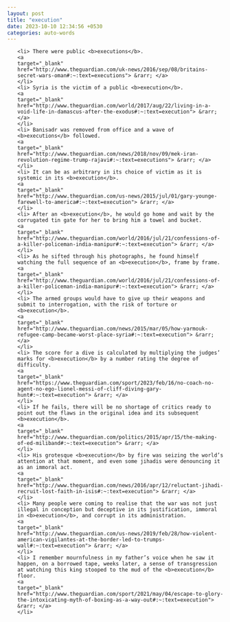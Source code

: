 ```yaml
---
layout: post
title: "execution"
date: 2023-10-10 12:34:56 +0530
categories: auto-words
---
```

<ol>

    <li> There were public <b>executions</b>.
    <a 
    target="_blank" 
    href="http://www.theguardian.com/uk-news/2016/sep/08/britains-secret-wars-oman#:~:text=executions"> &rarr; </a>
    </li>
    <li> Syria is the victim of a public <b>execution</b>.
    <a 
    target="_blank" 
    href="http://www.theguardian.com/world/2017/aug/22/living-in-a-void-life-in-damascus-after-the-exodus#:~:text=execution"> &rarr; </a>
    </li>
    <li> Banisadr was removed from office and a wave of <b>executions</b> followed.
    <a 
    target="_blank" 
    href="http://www.theguardian.com/news/2018/nov/09/mek-iran-revolution-regime-trump-rajavi#:~:text=executions"> &rarr; </a>
    </li>
    <li> It can be as arbitrary in its choice of victim as it is systemic in its <b>execution</b>.
    <a 
    target="_blank" 
    href="http://www.theguardian.com/us-news/2015/jul/01/gary-younge-farewell-to-america#:~:text=execution"> &rarr; </a>
    </li>
    <li> After an <b>execution</b>, he would go home and wait by the corrugated tin gate for her to bring him a towel and bucket.
    <a 
    target="_blank" 
    href="http://www.theguardian.com/world/2016/jul/21/confessions-of-a-killer-policeman-india-manipur#:~:text=execution"> &rarr; </a>
    </li>
    <li> As he sifted through his photographs, he found himself watching the full sequence of an <b>execution</b>, frame by frame.
    <a 
    target="_blank" 
    href="http://www.theguardian.com/world/2016/jul/21/confessions-of-a-killer-policeman-india-manipur#:~:text=execution"> &rarr; </a>
    </li>
    <li> The armed groups would have to give up their weapons and submit to interrogation, with the risk of torture or <b>execution</b>.
    <a 
    target="_blank" 
    href="http://www.theguardian.com/news/2015/mar/05/how-yarmouk-refugee-camp-became-worst-place-syria#:~:text=execution"> &rarr; </a>
    </li>
    <li> The score for a dive is calculated by multiplying the judges’ marks for <b>execution</b> by a number rating the degree of difficulty.
    <a 
    target="_blank" 
    href="https://www.theguardian.com/sport/2023/feb/16/no-coach-no-agent-no-ego-lionel-messi-of-cliff-diving-gary-hunt#:~:text=execution"> &rarr; </a>
    </li>
    <li> If he fails, there will be no shortage of critics ready to point out the flaws in the original idea and its subsequent <b>execution</b>.
    <a 
    target="_blank" 
    href="http://www.theguardian.com/politics/2015/apr/15/the-making-of-ed-miliband#:~:text=execution"> &rarr; </a>
    </li>
    <li> His grotesque <b>execution</b> by fire was seizing the world’s attention at that moment, and even some jihadis were denouncing it as an immoral act.
    <a 
    target="_blank" 
    href="http://www.theguardian.com/news/2016/apr/12/reluctant-jihadi-recruit-lost-faith-in-isis#:~:text=execution"> &rarr; </a>
    </li>
    <li> Many people were coming to realise that the war was not just illegal in conception but deceptive in its justification, immoral in <b>execution</b>, and corrupt in its administration.
    <a 
    target="_blank" 
    href="http://www.theguardian.com/us-news/2019/feb/28/how-violent-american-vigilantes-at-the-border-led-to-trumps-wall#:~:text=execution"> &rarr; </a>
    </li>
    <li> I remember mournfulness in my father’s voice when he saw it happen, on a borrowed tape, weeks later, a sense of transgression at watching this king stooped to the mud of the <b>execution</b> floor.
    <a 
    target="_blank" 
    href="http://www.theguardian.com/sport/2021/may/04/escape-to-glory-the-intoxicating-myth-of-boxing-as-a-way-out#:~:text=execution"> &rarr; </a>
    </li>